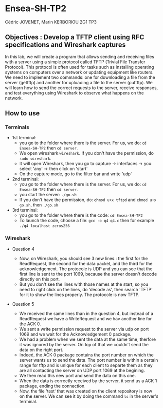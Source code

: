 # Ensea-SH-TP2

Cédric JOVENET, Marin KERBORIOU
2G1 TP3

## Objectives : Develop a TFTP client using RFC specifications and Wireshark captures

In this lab, we will create a program that allows sending and receiving files with a server using a simple protocol called TFTP (Trivial File Transfer Protocol). This protocol is often used for tasks such as installing operating systems on computers over a network or updating equipment like routers. We need to implement two commands: one for downloading a file from the server (gettftp) and another for uploading a file to the server (puttftp). We will learn how to send the correct requests to the server, receive responses, and test everything using Wireshark to observe what happens on the network.


## How to use

### Terminals
- 1st terminal:
  - you go to the folder where there is the server. For us, we do: `cd Ensea-SH-TP2` then `cd server`.
  - We open wireshark `wireshark`. If you don't have the permission, do `sudo wireshark`.
  - It will open Wireshark, then you go to capture -> interfaces -> you select 'any' -> then click on 'start'
  - On the capture mode, go to the filter bar and write 'udp'
- 2nd terminal:
  - you go to the folder where there is the server. For us, we do: `cd Ensea-SH-TP2` then `cd server`.
  - you start the server: `./go.sh`
  - If you don't have the permission, do: `chmod u+x tftpd` and `chmod u+x go.sh`, then  `./go.sh`
- 3rd terminal:
  - you go to the folder where there is the code: `cd Ensea-SH-TP2`
  - To launch the code, choose a file: `gcc -o q4 q4.c` then for example `./q4 localhost zeros256`

### Wireshark
- Question 4
  - Now, on Wireshark, you should see 3 new lines : the first for the ReadRequest, the second for the data packet, and the third for the acknowledgement.
  The protocole is UDP and you can see that the first line is sent to the port 1069, because the server doesn't decode directly on this port.
  - But you don't see the lines with those names at the start, so you need to right click on the lines, do 'decode as', then search 'TFTP' for it to show the lines properly.
  The protocole is now TFTP.

- Question 5
  - We received the same lines than in the question 4, but instead of a ReadRequest we have a WriteRequest and we hav another line for the ACK 0.
  - We sent a write permission request to the server via udp on port 1069 and we wait for the Acknowledgement 0 package.
  - We had a problem when we sent the data at the same time, therfore it was ignored by the server. On top of that we couldn't send the data on the right port.
  - Indeed, the ACK 0 package contains the port number on which the server wants us to send the data. The port number is within a certain range for tftp and is unique for each client to separte them as they are all contacting the server on UDP port 1069 at the begining.
  - We then read this new port and send the data on this one.
  - When the data is correctly received by the server, it send us a ACK 1 package, ending the connection.
  - Now, the file 'test' that was created on the client repository is now on the server. We can see it by doing the command `ls` in the server's terminal.


